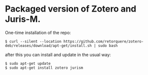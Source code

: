 # Packaged version of Zotero and Juris-M.

One-time installation of the repo:

```
$ curl --silent --location https://github.com/retorquere/zotero-deb/releases/download/apt-get/install.sh | sudo bash
```

<!--

or 

```
curl --silent --location https://downloads.sourceforge.net/project/zotero-deb/install.sh
```

if the sourceforge CND is faster for you and actually works (which is approximately 3 out of four tries for me).

-->

after this you can install and update in the usual way:

```
$ sudo apt-get update
$ sudo apt-get install zotero jurism
```

